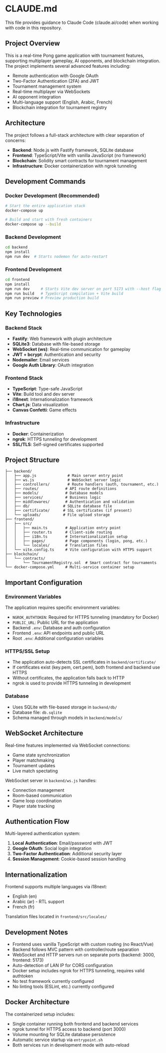 # CLAUDE.md

This file provides guidance to Claude Code (claude.ai/code) when working with code in this repository.

## Project Overview

This is a real-time Pong game application with tournament features, supporting multiplayer gameplay, AI opponents, and blockchain integration. The project implements several advanced features including:

- Remote authentication with Google OAuth
- Two-Factor Authentication (2FA) and JWT
- Tournament management system
- Real-time multiplayer via WebSockets
- AI opponent integration
- Multi-language support (English, Arabic, French)
- Blockchain integration for tournament registry

## Architecture

The project follows a full-stack architecture with clear separation of concerns:

- **Backend**: Node.js with Fastify framework, SQLite database
- **Frontend**: TypeScript/Vite with vanilla JavaScript (no framework)
- **Blockchain**: Solidity smart contracts for tournament management
- **Infrastructure**: Docker containerization with ngrok tunneling

## Development Commands

### Docker Development (Recommended)
```bash
# Start the entire application stack
docker-compose up

# Build and start with fresh containers
docker-compose up --build
```

### Backend Development
```bash
cd backend
npm install
npm run dev  # Starts nodemon for auto-restart
```

### Frontend Development
```bash
cd frontend
npm install
npm run dev     # Starts Vite dev server on port 5173 with --host flag
npm run build   # TypeScript compilation + Vite build
npm run preview # Preview production build
```

## Key Technologies

### Backend Stack
- **Fastify**: Web framework with plugin architecture
- **SQLite3**: Database with file-based storage
- **WebSocket (ws)**: Real-time communication for gameplay
- **JWT + bcrypt**: Authentication and security
- **Nodemailer**: Email services
- **Google Auth Library**: OAuth integration

### Frontend Stack
- **TypeScript**: Type-safe JavaScript
- **Vite**: Build tool and dev server
- **i18next**: Internationalization framework
- **Chart.js**: Data visualization
- **Canvas Confetti**: Game effects

### Infrastructure
- **Docker**: Containerization
- **ngrok**: HTTPS tunneling for development
- **SSL/TLS**: Self-signed certificates supported

## Project Structure

```
├── backend/
│   ├── app.js              # Main server entry point
│   ├── ws.js               # WebSocket server logic
│   ├── controllers/        # Route handlers (auth, tournament, etc.)
│   ├── routes/            # API route definitions
│   ├── models/            # Database models
│   ├── services/          # Business logic
│   ├── middlewares/       # Authentication and validation
│   ├── db/               # SQLite database file
│   ├── certificate/      # SSL certificates (if present)
│   └── uploads/          # File upload storage
├── frontend/
│   ├── src/
│   │   ├── main.ts        # Application entry point
│   │   ├── router.ts      # Client-side routing
│   │   ├── i18n.ts        # Internationalization setup
│   │   ├── pages/         # Page components (login, pong, etc.)
│   │   └── locales/       # Translation files
│   └── vite.config.ts     # Vite configuration with HTTPS support
├── blockchain/
│   └── contracts/
│       └── TournamentRegistry.sol  # Smart contract for tournaments
└── docker-compose.yml     # Multi-service container setup
```

## Important Configuration

### Environment Variables
The application requires specific environment variables:
- `NGROK_AUTHTOKEN`: Required for HTTPS tunneling (mandatory for Docker)
- `PUBLIC_URL`: Public URL for the application
- Backend `.env`: Database and auth configuration
- Frontend `.env`: API endpoints and public URL
- Root `.env`: Additional configuration variables

### HTTPS/SSL Setup
- The application auto-detects SSL certificates in `backend/certificate/`
- If certificates exist (key.pem, cert.pem), both frontend and backend use HTTPS
- Without certificates, the application falls back to HTTP
- ngrok is used to provide HTTPS tunneling in development

### Database
- Uses SQLite with file-based storage in `backend/db/`
- Database file: `db.sqlite`
- Schema managed through models in `backend/models/`

## WebSocket Architecture

Real-time features implemented via WebSocket connections:
- Game state synchronization
- Player matchmaking
- Tournament updates
- Live match spectating

WebSocket server in `backend/ws.js` handles:
- Connection management
- Room-based communication
- Game loop coordination
- Player state tracking

## Authentication Flow

Multi-layered authentication system:
1. **Local Authentication**: Email/password with JWT
2. **Google OAuth**: Social login integration
3. **Two-Factor Authentication**: Additional security layer
4. **Session Management**: Cookie-based session handling

## Internationalization

Frontend supports multiple languages via i18next:
- English (en)
- Arabic (ar) - RTL support
- French (fr)

Translation files located in `frontend/src/locales/`

## Development Notes

- Frontend uses vanilla TypeScript with custom routing (no React/Vue)
- Backend follows MVC pattern with controller/route separation  
- WebSocket and HTTP servers run on separate ports (backend: 3000, frontend: 5173)
- Auto-detection of LAN IP for CORS configuration
- Docker setup includes ngrok for HTTPS tunneling, requires valid authtoken
- No test framework currently configured
- No linting tools (ESLint, etc.) currently configured

## Docker Architecture

The containerized setup includes:
- Single container running both frontend and backend services
- ngrok tunnel for HTTPS access to backend (port 3000)
- Volume mounting for SQLite database persistence
- Automatic service startup via `entrypoint.sh`
- Both services run in development mode with auto-reload
